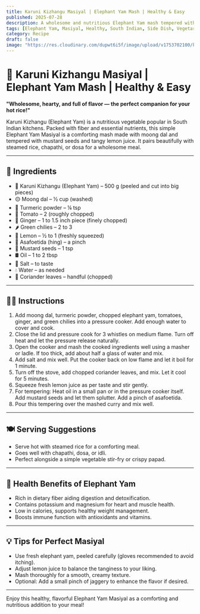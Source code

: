 ```yaml
---
title: Karuni Kizhangu Masiyal | Elephant Yam Mash | Healthy & Easy  
published: 2025-07-28  
description: A wholesome and nutritious Elephant Yam mash tempered with mustard seeds and lemon. Perfectly comforting with rice, chapathi, or dosa.  
tags: [Elephant Yam, Masiyal, Healthy, South Indian, Side Dish, Vegetarian]  
category: Recipe  
draft: false  
image: "https://res.cloudinary.com/dupwt6i5f/image/upload/v1753702100/karuni_kizhangu_masiyal.jpg"  
---
```


# 🍠 Karuni Kizhangu Masiyal | Elephant Yam Mash | Healthy & Easy

**"Wholesome, hearty, and full of flavor — the perfect companion for your hot rice!"**

Karuni Kizhangu (Elephant Yam) is a nutritious vegetable popular in South Indian kitchens. Packed with fiber and essential nutrients, this simple Elephant Yam Masiyal is a comforting mash made with moong dal and tempered with mustard seeds and tangy lemon juice. It pairs beautifully with steamed rice, chapathi, or dosa for a wholesome meal.

---

## 🛒 Ingredients

- 🍠 Karuni Kizhangu (Elephant Yam) – 500 g (peeled and cut into big pieces)  
- 🟡 Moong dal – ½ cup (washed)  
- 🌿 Turmeric powder – ¼ tsp  
- 🍅 Tomato – 2 (roughly chopped)  
- 🌿 Ginger – 1 to 1.5 inch piece (finely chopped)  
- 🌶️ Green chilies – 2 to 3  
- 🍋 Lemon – ½ to 1 (freshly squeezed)  
- 🌱 Asafoetida (hing) – a pinch  
- 🌿 Mustard seeds – 1 tsp  
- 🛢️ Oil – 1 to 2 tbsp  
- 🧂 Salt – to taste  
- 💧 Water – as needed  
- 🍃 Coriander leaves – handful (chopped)  

---

## 👩‍🍳 Instructions

1. Add moong dal, turmeric powder, chopped elephant yam, tomatoes, ginger, and green chilies into a pressure cooker. Add enough water to cover and cook.  
2. Close the lid and pressure cook for 3 whistles on medium flame. Turn off heat and let the pressure release naturally.  
3. Open the cooker and mash the cooked ingredients well using a masher or ladle. If too thick, add about half a glass of water and mix.  
4. Add salt and mix well. Put the cooker back on low flame and let it boil for 1 minute.  
5. Turn off the stove, add chopped coriander leaves, and mix. Let it cool for 5 minutes.  
6. Squeeze fresh lemon juice as per taste and stir gently.  
7. For tempering: Heat oil in a small pan or in the pressure cooker itself. Add mustard seeds and let them splutter. Add a pinch of asafoetida.  
8. Pour this tempering over the mashed curry and mix well.  

---

## 🍽️ Serving Suggestions

- Serve hot with steamed rice for a comforting meal.  
- Goes well with chapathi, dosa, or idli.  
- Perfect alongside a simple vegetable stir-fry or crispy papad.  

---

## 🌿 Health Benefits of Elephant Yam

- Rich in dietary fiber aiding digestion and detoxification.  
- Contains potassium and magnesium for heart and muscle health.  
- Low in calories, supports healthy weight management.  
- Boosts immune function with antioxidants and vitamins.  

---

## 💡 Tips for Perfect Masiyal

- Use fresh elephant yam, peeled carefully (gloves recommended to avoid itching).  
- Adjust lemon juice to balance the tanginess to your liking.  
- Mash thoroughly for a smooth, creamy texture.  
- Optional: Add a small pinch of jaggery to enhance the flavor if desired.  

---

Enjoy this healthy, flavorful Elephant Yam Masiyal as a comforting and nutritious addition to your meal! 
